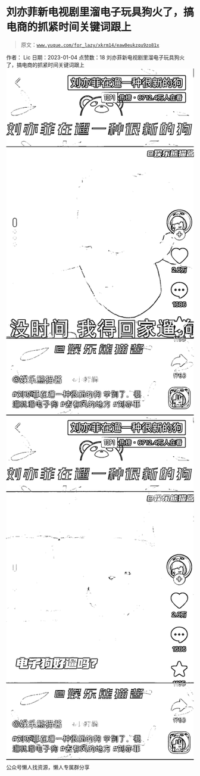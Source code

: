 # 刘亦菲新电视剧里溜电子玩具狗火了，搞电商的抓紧时间关键词跟上

> 原文：[`www.yuque.com/for_lazy/xkrm14/eaw0eukzqu9zo81x`](https://www.yuque.com/for_lazy/xkrm14/eaw0eukzqu9zo81x)

<ne-p id="uec045c0a" data-lake-id="uec045c0a"><ne-text id="u16e6ede2">作者： Lic</ne-text></ne-p> <ne-p id="u0c9877b4" data-lake-id="u0c9877b4"><ne-text id="ufe05780e">日期：2023-01-04</ne-text></ne-p> <ne-p id="u121767da" data-lake-id="u121767da"><ne-text id="u01ea87e4">点赞数：</ne-text><ne-text id="u4e924cc8" ne-bold="true">18</ne-text></ne-p> <ne-hole id="u17a127b2" data-lake-id="u17a127b2"><ne-card data-card-name="hr" data-card-type="block" id="iFTdr" data-event-boundary="card"><ne-p id="u19f711ef" data-lake-id="u19f711ef"><ne-text id="u2425a633">刘亦菲新电视剧里溜电子玩具狗火了，搞电商的抓紧时间关键词跟上</ne-text></ne-p> <ne-p id="u7c2e8c53" data-lake-id="u7c2e8c53"><ne-card data-card-name="image" data-card-type="inline" id="PDbgs" data-event-boundary="card">![](img/3c01764c99b1dab882f05685ef0db14b.png)</ne-card></ne-p> <ne-p id="u3368d66e" data-lake-id="u3368d66e"><ne-card data-card-name="image" data-card-type="inline" id="ff0jW" data-event-boundary="card">![](img/0abe92c7d9797bc596a93864f2514f26.png)</ne-card></ne-p> <ne-hole id="u9045b6ee" data-lake-id="u9045b6ee"><ne-card data-card-name="hr" data-card-type="block" id="MV3jh" data-event-boundary="card"><ne-p id="u5b02111c" data-lake-id="u5b02111c"><ne-text id="uc065d913">公众号懒人找资源，懒人专属群分享</ne-text></ne-p></ne-card></ne-hole></ne-card></ne-hole>